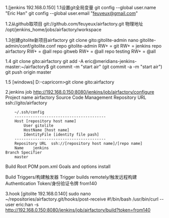 1.[jenkins 192.168.0.150]
1.1设置git全局变量
git config --global user.name "Eric Han"
git config --global user.email  "feuyeux@gmail.com"

1.2从github取项目
git://github.com/feuyeux/airfactory.git
物理地址
/opt/jenkins_home/jobs/airfactory/workspace

1.3创建gitolite新项目airfactory
git clone gito:gitolite-admin
nano gitolite-admin/conf/gitolite.conf
	repo gitolite-admin
	    RW+     =   git
	    RW+     =   jenkins
	repo airfactory
	    RW+     =   @all
	repo gitweb
	    RW+     =   @all
	repo testing
	    RW+     =   @all

1.4
git clone gito:airfactory
git add -A
eric@meridians-jenkins-master:~/airfactory$ git commit -m "start air"
(git commit -a -m "start air")
git push origin master

1.5
[windows]
D:\-capricorn>git clone gito:airfactory

2.jenkins job
http://192.168.0.150:8080/jenkins/job/airfactory/configure
Project name
	airfactory
Source Code Management
	Repository URL
		ssh://gito/airfactory

		~/.ssh/config
		----------------------------------------
		Host [repository host name]
		    User gitolite
		    HostName [host name]
		    IdentityFile [identity file pash]
		----------------------------------------
		Repository URL	ssh://[repository host name]/[repo name]
		Name	jenkins
	Branch Specifier
		master
Build
	Root POM
		pom.xml
	Goals and options
		install

Build Triggers/构建触发器
	Trigger builds remotely/触发远程构建
		Authentication Token/身份验证令牌
			from140

3.hook
[gitolite 192.168.0.140]
sudo nano ~/repositories/airfactory.git/hooks/post-receive
	#!/bin/bash
	/usr/bin/curl --user eric:han -s \
	http://192.168.0.150:8080/jenkins/job/airfactory/build?token=from140
